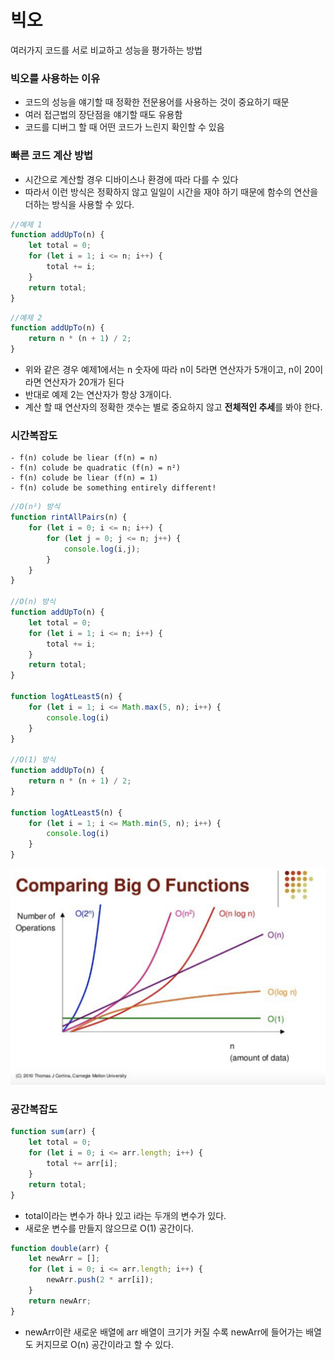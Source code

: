 # 빅오
여러가지 코드를 서로 비교하고 성능을 평가하는 방법

### 빅오를 사용하는 이유

- 코드의 성능을 얘기할 때 정확한 전문용어를 사용하는 것이 중요하기 때문
- 여러 접근법의 장단점을 얘기할 때도 유용함
- 코드를 디버그 할 때 어떤 코드가 느린지 확인할 수 있음

### 빠른 코드 계산 방법

- 시간으로 계산할 경우 디바이스나 환경에 따라 다를 수 있다
- 따라서 이런 방식은 정확하지 않고 일일이 시간을 재야 하기 때문에 함수의 연산을 더하는 방식을 사용할 수 있다.

```jsx
//예제 1
function addUpTo(n) {
    let total = 0;
    for (let i = 1; i <= n; i++) {
        total += i;
    }
    return total;
}
```

```jsx
//예제 2
function addUpTo(n) {
    return n * (n + 1) / 2;
}
```

- 위와 같은 경우 예제1에서는 n 숫자에 따라 n이 5라면 연산자가 5개이고, n이 20이라면 연산자가 20개가 된다
- 반대로 예제 2는 연산자가 항상 3개이다.
- 계산 할 때 연산자의 정확한 갯수는 별로 중요하지 않고 **전체적인 추세**를 봐야 한다.

### 시간복잡도

```
- f(n) colude be liear (f(n) = n)
- f(n) colude be quadratic (f(n) = n²)
- f(n) colude be liear (f(n) = 1)
- f(n) colude be something entirely different!
```

```jsx
//O(n²) 방식
function rintAllPairs(n) {
    for (let i = 0; i <= n; i++) {
        for (let j = 0; j <= n; j++) {
            console.log(i,j);
        }
    }
}

//O(n) 방식
function addUpTo(n) {
    let total = 0;
    for (let i = 1; i <= n; i++) {
        total += i;
    }
    return total;
}

function logAtLeast5(n) {
    for (let i = 1; i <= Math.max(5, n); i++) {
        console.log(i)
    }
}

//O(1) 방식
function addUpTo(n) {
    return n * (n + 1) / 2;
}

function logAtLeast5(n) {
    for (let i = 1; i <= Math.min(5, n); i++) {
        console.log(i)
    }
}
```

![Untitled](../../assets/JavaScript/comparingBigO.png)

### 공간복잡도

```jsx
function sum(arr) {
    let total = 0;
    for (let i = 0; i <= arr.length; i++) {
        total += arr[i];
    }
    return total;
}
```

- total이라는 변수가 하나 있고 i라는 두개의 변수가 있다.
- 새로운 변수를 만들지 않으므로 O(1) 공간이다.

```jsx
function double(arr) {
    let newArr = [];
    for (let i = 0; i <= arr.length; i++) {
        newArr.push(2 * arr[i]);
    }
    return newArr;
}
```

- newArr이란 새로운 배열에 arr 배열이 크기가 커질 수록 newArr에 들어가는 배열도 커지므로 O(n) 공간이라고 할 수 있다.